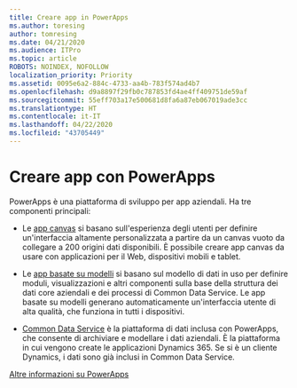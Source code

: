 ```yaml
---
title: Creare app in PowerApps
ms.author: toresing
author: tomresing
ms.date: 04/21/2020
ms.audience: ITPro
ms.topic: article
ROBOTS: NOINDEX, NOFOLLOW
localization_priority: Priority
ms.assetid: 0095e6a2-884c-4733-aa4b-783f574ad4b7
ms.openlocfilehash: d9a8897f29fb0c787853fd4ae4ff409751de59af
ms.sourcegitcommit: 55eff703a17e500681d8fa6a87eb067019ade3cc
ms.translationtype: HT
ms.contentlocale: it-IT
ms.lasthandoff: 04/22/2020
ms.locfileid: "43705449"
---
```

# <a name="create-apps-with-powerapps"></a>Creare app con PowerApps

PowerApps è una piattaforma di sviluppo per app aziendali. Ha tre componenti principali: 
  
- Le [app canvas](https://go.microsoft.com/fwlink/?linkid=874495) si basano sull'esperienza degli utenti per definire un'interfaccia altamente personalizzata a partire da un canvas vuoto da collegare a 200 origini dati disponibili. È possibile creare app canvas da usare con applicazioni per il Web, dispositivi mobili e tablet. 
    
- Le [app basate su modelli](https://go.microsoft.com/fwlink/?linkid=874496) si basano sul modello di dati in uso per definire moduli, visualizzazioni e altri componenti sulla base della struttura dei dati core aziendali e dei processi di Common Data Service. Le app basate su modelli generano automaticamente un'interfaccia utente di alta qualità, che funziona in tutti i dispositivi. 
    
- [Common Data Service](https://go.microsoft.com/fwlink/?linkid=874497) è la piattaforma di dati inclusa con PowerApps, che consente di archiviare e modellare i dati aziendali. È la piattaforma in cui vengono create le applicazioni Dynamics 365. Se si è un cliente Dynamics, i dati sono già inclusi in Common Data Service. 
    
[Altre informazioni su PowerApps](https://go.microsoft.com/fwlink/?linkid=874498)
  

